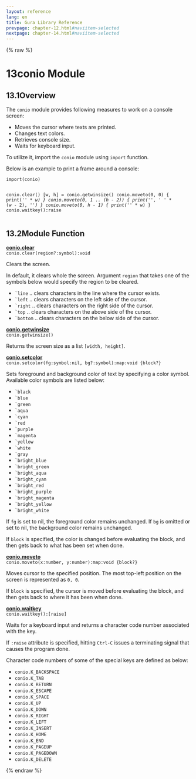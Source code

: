 ```yaml
---
layout: reference
lang: en
title: Gura Library Reference
prevpage: chapter-12.html#naviitem-selected
nextpage: chapter-14.html#naviitem-selected
---
```

{% raw %}
<h1><span class="caption-index-1">13</span>conio Module</h1>
<h2><span class="caption-index-2">13.1</span><a name="anchor-13-1"></a>Overview</h2>
<p>
The <code class="highlighter-rouge">conio</code> module provides following measures to work on a console screen:
</p>
<ul>
<li>Moves the cursor where texts are printed.</li>
<li>Changes text colors.</li>
<li>Retrieves console size.</li>
<li>Waits for keyboard input.</li>
</ul>
<p>
To utilize it, import the <code class="highlighter-rouge">conio</code> module using <code class="highlighter-rouge">import</code> function.
</p>
<p>
Below is an example to print a frame around a console:
</p>
<pre class="highlight"><code>import(conio)

conio.clear()
[w, h] = conio.getwinsize()
conio.moveto(0, 0) {
    print('*' * w)
}
conio.moveto(0, 1 .. (h - 2)) {
    print('*', ' ' * (w - 2), '*')
}
conio.moveto(0, h - 1) {
    print('*' * w)
}
conio.waitkey():raise
</code></pre>
<h2><span class="caption-index-2">13.2</span><a name="anchor-13-2"></a>Module Function</h2>
<p>
<div><strong style="text-decoration:underline">conio.clear</strong></div>
<div style="margin-bottom:1em"><code>conio.clear(region?:symbol):void</code></div>
Clears the screen.
</p>
<p>
In default, it clears whole the screen. Argument <code class="highlighter-rouge">region</code> that takes one of the symbols below would specify the region to be cleared.
</p>
<ul>
<li><code class="highlighter-rouge">`line</code> .. clears characters in the line where the cursor exists.</li>
<li><code class="highlighter-rouge">`left</code> .. clears characters on the left side of the cursor.</li>
<li><code class="highlighter-rouge">`right</code> .. clears characters on the right side of the cursor.</li>
<li><code class="highlighter-rouge">`top</code> .. clears characters on the above side of the cursor.</li>
<li><code class="highlighter-rouge">`bottom</code> .. clears characters on the below side of the cursor.</li>
</ul>
<p>
<div><strong style="text-decoration:underline">conio.getwinsize</strong></div>
<div style="margin-bottom:1em"><code>conio.getwinsize()</code></div>
Returns the screen size as a list <code class="highlighter-rouge">[width, height]</code>.
</p>
<p>
<div><strong style="text-decoration:underline">conio.setcolor</strong></div>
<div style="margin-bottom:1em"><code>conio.setcolor(fg:symbol:nil, bg?:symbol):map:void {block?}</code></div>
Sets foreground and background color of text by specifying a color symbol. Available color symbols are listed below:
</p>
<ul>
<li><code class="highlighter-rouge">`black</code></li>
<li><code class="highlighter-rouge">`blue</code></li>
<li><code class="highlighter-rouge">`green</code></li>
<li><code class="highlighter-rouge">`aqua</code></li>
<li><code class="highlighter-rouge">`cyan</code></li>
<li><code class="highlighter-rouge">`red</code></li>
<li><code class="highlighter-rouge">`purple</code></li>
<li><code class="highlighter-rouge">`magenta</code></li>
<li><code class="highlighter-rouge">`yellow</code></li>
<li><code class="highlighter-rouge">`white</code></li>
<li><code class="highlighter-rouge">`gray</code></li>
<li><code class="highlighter-rouge">`bright_blue</code></li>
<li><code class="highlighter-rouge">`bright_green</code></li>
<li><code class="highlighter-rouge">`bright_aqua</code></li>
<li><code class="highlighter-rouge">`bright_cyan</code></li>
<li><code class="highlighter-rouge">`bright_red</code></li>
<li><code class="highlighter-rouge">`bright_purple</code></li>
<li><code class="highlighter-rouge">`bright_magenta</code></li>
<li><code class="highlighter-rouge">`bright_yellow</code></li>
<li><code class="highlighter-rouge">`bright_white</code></li>
</ul>
<p>
If <code class="highlighter-rouge">fg</code> is set to nil, the foreground color remains unchanged. If <code class="highlighter-rouge">bg</code> is omitted or set to nil, the background color remains unchanged.
</p>
<p>
If <code class="highlighter-rouge">block</code> is specified, the color is changed before evaluating the block, and then gets back to what has been set when done.
</p>
<p>
<div><strong style="text-decoration:underline">conio.moveto</strong></div>
<div style="margin-bottom:1em"><code>conio.moveto(x:number, y:number):map:void {block?}</code></div>
Moves cursor to the specified position. The most top-left position on the screen is represented as <code class="highlighter-rouge">0, 0</code>.
</p>
<p>
If <code class="highlighter-rouge">block</code> is specified, the cursor is moved before evaluating the block, and then gets back to where it has been when done.
</p>
<p>
<div><strong style="text-decoration:underline">conio.waitkey</strong></div>
<div style="margin-bottom:1em"><code>conio.waitkey():[raise]</code></div>
Waits for a keyboard input and returns a character code number associated with the key.
</p>
<p>
If <code class="highlighter-rouge">:raise</code> attribute is specified, hitting <code class="highlighter-rouge">Ctrl-C</code> issues a terminating signal that causes the program done.
</p>
<p>
Character code numbers of some of the special keys are defined as below:
</p>
<ul>
<li><code class="highlighter-rouge">conio.K_BACKSPACE</code></li>
<li><code class="highlighter-rouge">conio.K_TAB</code></li>
<li><code class="highlighter-rouge">conio.K_RETURN</code></li>
<li><code class="highlighter-rouge">conio.K_ESCAPE</code></li>
<li><code class="highlighter-rouge">conio.K_SPACE</code></li>
<li><code class="highlighter-rouge">conio.K_UP</code></li>
<li><code class="highlighter-rouge">conio.K_DOWN</code></li>
<li><code class="highlighter-rouge">conio.K_RIGHT</code></li>
<li><code class="highlighter-rouge">conio.K_LEFT</code></li>
<li><code class="highlighter-rouge">conio.K_INSERT</code></li>
<li><code class="highlighter-rouge">conio.K_HOME</code></li>
<li><code class="highlighter-rouge">conio.K_END</code></li>
<li><code class="highlighter-rouge">conio.K_PAGEUP</code></li>
<li><code class="highlighter-rouge">conio.K_PAGEDOWN</code></li>
<li><code class="highlighter-rouge">conio.K_DELETE</code></li>
</ul>
{% endraw %}
